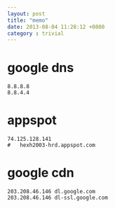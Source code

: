 ```yaml
---
layout: post
title: "memo"
date: 2013-08-04 11:28:12 +0800
category : trivial
---
```


#	google dns
	8.8.8.8
	8.8.4.4
#	appspot
	74.125.128.141
	#	hexh2003-hrd.appspot.com
#	google cdn
	203.208.46.146 dl.google.com
	203.208.46.146 dl-ssl.google.com



<!--more-->
